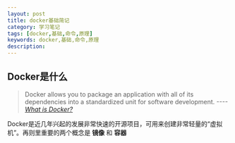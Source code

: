 ```yaml
---
layout: post
title: docker基础简记
category: 学习笔记
tags: [docker,基础,命令,原理]
keywords: docker,基础,命令,原理
description:
---
```


## Docker是什么

>Docker allows you to package an application with all of its dependencies into a standardized unit for software development.
            *----[What is Docker?](https://www.docker.com/what-docker#/copy1)*

Docker是近几年兴起的发展非常快速的开源项目，可用来创建非常轻量的“虚拟机”。再则里重要的两个概念是 __镜像__ 和 __容器__

